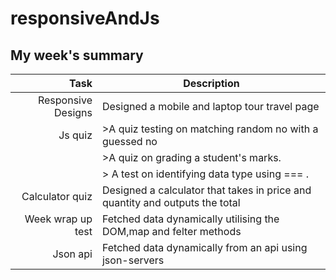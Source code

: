 # responsiveAndJs

## My week's summary

| Task              | Description                                                                   |
|------------------:|-------------------------------------------------------------------------------|
|Responsive Designs |Designed a mobile and laptop tour travel page                                  |
|Js quiz            | >A quiz testing on matching random no with a guessed no                       |
|                   | >A quiz on grading a student's marks.                                         |
|                   | > A test on identifying data type using === .                                 |
|Calculator quiz    |Designed a calculator that takes in price and quantity and outputs the total   |
|Week wrap up test  |Fetched data dynamically utilising the DOM,map and felter methods              |
|Json api           |Fetched data dynamically from an api using json-servers                        |
